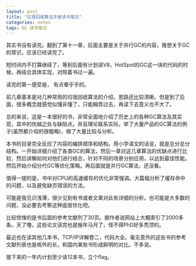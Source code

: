 ```yaml
---
layout: post
title: "垃圾回收算法手册读书笔记"
categories: notes
tags: GC 读书笔记
---
```


其实书没有读完。翻到了第十一章，后面主要是关于并行GC的内容，推想关于GC的常识，应该已经读完了。

短时间内不打算继续了，等到后面有计划读V8，HotSpot的GC这一块的代码的时候，再结合具体实现，对照着书过一遍。

读完的第一感受是， 有点晕乎乎的。

前几章基本是对几种常用的垃圾回收算法的介绍，思路还比较清晰。但是到了后面，很多概念就感觉似懂非懂了，只能糊弄过去，再读下去意义也不大了。

总的来说，这是一本很好的书，非常全面地介绍了历史上的各种GC算法及其实现，其中的优越之处与缺陷点。并且理论联系实际，举了大量产品的GC算法的例子(虽然都介绍的很粗略)，做了大量比较与分析。

本书的目录完全反应了内容的编排顺序和结构。用小学语文的话说，就是总分总分结构。一开始详细介绍了各类GC的算法，然后一章对这几章算法的优缺点进行比较，然后讲解如何对他们进行结合，针对不同的场景分别应用，以达到最佳性能。然后开始介绍分代GC等优化策略。再后面就是并行GC算法，还没看。

值得一提的是，书中对CPU的高速缓存的优化非常强调。大篇幅分析了缓存命中的问题，以及避免缺页错误的方法。

可能是我见识浅薄，很少见到有书或者文章对此有详细的分析。也可能是大多数的问题，没必要去考察这种底层优化吧。

比较惊悚的是书后面的参考文献列了30页。据作者说网站上大概索引了2000多条。天了噜，这些论文读完也是猴年马月了，怪不得PhD好多秃顶的。

最近也在读其他几本书，TCP/IP详解卷二，代码大全。毫无意外的这些书的参考文献列表也是格外的长，和国内某些书形成鲜明的对比。不多说。

接下来的一年内计划至少读12本书，立个flag。




